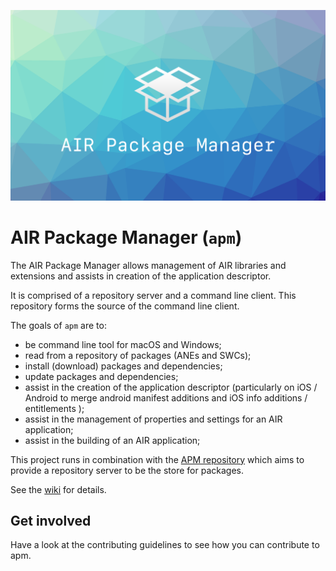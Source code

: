 ![](images/hero.png)

# AIR Package Manager (`apm`)

The AIR Package Manager allows management of AIR libraries and extensions and assists in creation of the application descriptor.

It is comprised of a repository server and a command line client. This repository forms the source of the command line client.

The goals of `apm` are to:

- be command line tool for macOS and Windows;
- read from a repository of packages (ANEs and SWCs);
- install (download) packages and dependencies;
- update packages and dependencies;
- assist in the creation of the application descriptor (particularly on iOS / Android to merge android manifest additions and iOS info additions / entitlements );
- assist in the management of properties and settings for an AIR application;
- assist in the building of an AIR application;

This project runs in combination with the [APM repository](https://github.com/airsdk/apm-repository) which aims to provide a repository server to be the store for packages.

See the [wiki](https://github.com/airsdk/apm/wiki) for details.

## Get involved

Have a look at the contributing guidelines to see how you can contribute to apm.

